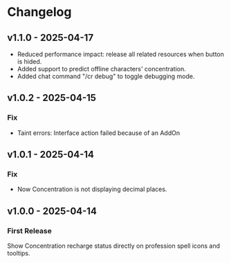 # Changelog

## v1.1.0 - 2025-04-17

- Reduced performance impact: release all related resources when button is hided.
- Added support to predict offline characters' concentration.
- Added chat command "/cr debug" to toggle debugging mode.

## v1.0.2 - 2025-04-15

### Fix

- Taint errors: Interface action failed because of an AddOn

## v1.0.1 - 2025-04-14

### Fix

- Now Concentration is not displaying decimal places.

## v1.0.0 - 2025-04-14

### First Release

Show Concentration recharge status directly on profession spell icons and tooltips.
